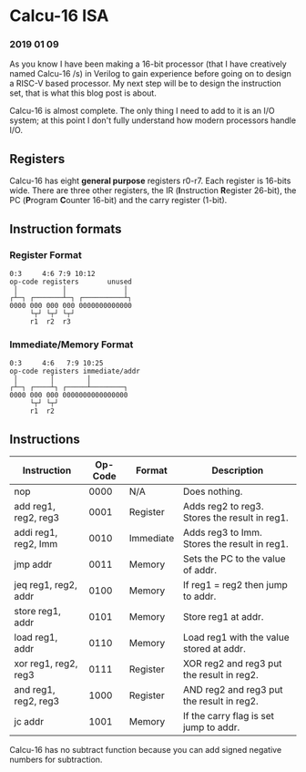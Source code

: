 # Calcu-16 ISA
<h3>2019 01 09</h3>

As you know I have been making a 16-bit processor (that I have creatively named
Calcu-16 /s) in Verilog to gain experience before going on to design a RISC-V
based processor. My next step will be to design the instruction set, that is
what this blog post is about.

Calcu-16 is almost complete. The only thing I need to add to it is an I/O
system; at this point I don't fully understand how modern processors handle
I/O.

## Registers
Calcu-16 has eight **general purpose** registers r0-r7. Each register is 16-bits
wide. There are three other registers, the IR (**I**nstruction **R**egister
26-bit), the PC (**P**rogram **C**ounter 16-bit) and the carry register
(1-bit). 

## Instruction formats
### Register Format
```
0:3     4:6 7:9 10:12
op-code registers       unused
 │           │              │
┌┴─┐ ┌───────┴─┐ ┌──────────┴┐
0000 000 000 000 0000000000000
     └┬┘ └┬┘ └┬┘
     r1  r2  r3
```

### Immediate/Memory Format
```
0:3     4:6   7:9 10:25
op-code registers immediate/addr
 │        │        │
┌┴─┐ ┌────┴┐ ┌─────┴────────┐
0000 000 000 0000000000000000
     └┬┘ └┬┘
     r1  r2
```

## Instructions
|Instruction           | Op-Code | Format    | Description                                   |
|----------------------|---------|-----------|-----------------------------------------------|
|nop                   |0000     |N/A        |Does nothing.                                  |
|add reg1, reg2, reg3  |0001     |Register   |Adds reg2 to reg3. Stores the result in reg1.  |
|addi reg1, reg2, Imm  |0010     |Immediate  |Adds reg3 to Imm. Stores the result in reg1.   |
|jmp addr              |0011     |Memory     |Sets the PC to the value of addr.              |
|jeq reg1, reg2, addr  |0100     |Memory     |If reg1 = reg2 then jump to addr.              |
|store reg1, addr      |0101     |Memory     |Store reg1 at addr.                            |
|load reg1, addr       |0110     |Memory     |Load reg1 with the value stored at addr.       |
|xor reg1, reg2, reg3  |0111     |Register   |XOR reg2 and reg3 put the result in reg2.      |
|and reg1, reg2, reg3  |1000     |Register   |AND reg2 and reg3 put the result in reg2.      |
|jc addr               |1001     |Memory     |If the carry flag is set jump to addr.         |

Calcu-16 has no subtract function because you can add signed negative numbers for
subtraction.